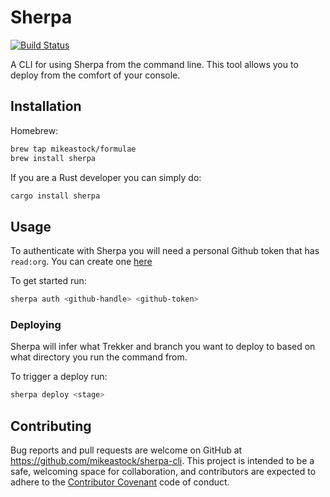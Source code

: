 # Sherpa

[![Build Status](https://travis-ci.org/mikeastock/sherpa-cli.svg?branch=master)](https://travis-ci.org/mikeastock/sherpa-cli)

A CLI for using Sherpa from the command line.  This tool allows you to deploy
from the comfort of your console.

## Installation

Homebrew:

```bash
brew tap mikeastock/formulae
brew install sherpa
```

If you are a Rust developer you can simply do:

```bash
cargo install sherpa
```

## Usage

To authenticate with Sherpa you will need a personal Github token that has `read:org`.
You can create one [here](https://github.com/settings/tokens/new)

To get started run:

```bash
sherpa auth <github-handle> <github-token>
```

### Deploying

Sherpa will infer what Trekker and branch you want to deploy to based on what
directory you run the command from.

To trigger a deploy run:
```bash
sherpa deploy <stage>
```

## Contributing

Bug reports and pull requests are welcome on GitHub at https://github.com/mikeastock/sherpa-cli. This project is intended to be a safe, welcoming space for collaboration, and contributors are expected to adhere to the [Contributor Covenant](contributor-covenant.org) code of conduct.

